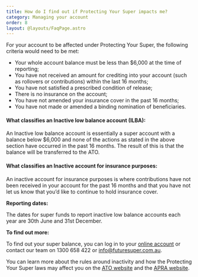 ```yaml
---
title: How do I find out if Protecting Your Super impacts me?
category: Managing your account
order: 8
layout: @layouts/FaqPage.astro
---
```


For your account to be affected under Protecting Your Super, the following criteria would need to be met:

- Your whole account balance must be less than $6,000 at the time of reporting;
- You have not received an amount for crediting into your account (such as rollovers or contributions) within the last 16 months;
- You have not satisfied a prescribed condition of release;
- There is no insurance on the account;
- You have not amended your insurance cover in the past 16 months;
- You have not made or amended a binding nomination of beneficiaries.

#### **What classifies an Inactive low balance account (ILBA):**

An Inactive low balance account is essentially a super account with a balance below $6,000 and none of the actions as stated in the above section have occurred in the past 16 months. The result of this is that the balance will be transferred to the ATO.

#### What classifies an Inactive account for insurance purposes:

An inactive account for insurance purposes is where contributions have not been received in your account for the past 16 months and that you have not let us know that you’d like to continue to hold insurance cover.

**Reporting dates:**

The dates for super funds to report inactive low balance accounts each year are 30th June and 31st December.

**To find out more:**

To find out your super balance, you can log in to your [online account](https://my.futuresuper.com.au/) or contact our team on 1300 658 422 or info@futuresuper.com.au.

You can learn more about the rules around inactivity and how the Protecting Your Super laws may affect you on the [ATO website](https://www.ato.gov.au/individuals/Super/In-detail/Growing-your-super/Inactive-low-balance-super-accounts/) and the [APRA website](https://www.apra.gov.au/protecting-your-super-package-frequently-asked-questions).

